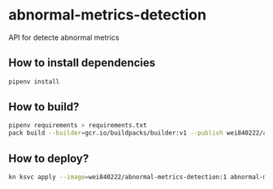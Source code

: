 # abnormal-metrics-detection
API for detecte abnormal metrics

## How to install dependencies
```bash
pipenv install
```

## How to build?
```bash
pipenv requirements > requirements.txt
pack build --builder=gcr.io/buildpacks/builder:v1 --publish wei840222/abnormal-metrics-detection:1 --env GOOGLE_ENTRYPOINT="uvicorn main:app --host=0.0.0.0 --port=8080 --workers=4 --log-level=debug"
```

## How to deploy?
```bash
kn ksvc apply --image=wei840222/abnormal-metrics-detection:1 abnormal-metrics-detection
```
